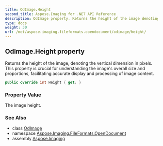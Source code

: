 ```yaml
---
title: OdImage.Height
second_title: Aspose.Imaging for .NET API Reference
description: OdImage property. Returns the height of the image denoting the vertical dimension in pixels. This property is crucial for understanding the images overall size and proportions facilitating accurate display and processing of image content
type: docs
weight: 30
url: /net/aspose.imaging.fileformats.opendocument/odimage/height/
---
```

## OdImage.Height property

Returns the height of the image, denoting the vertical dimension in pixels. This property is crucial for understanding the image's overall size and proportions, facilitating accurate display and processing of image content.

```csharp
public override int Height { get; }
```

### Property Value

The image height.

### See Also

* class [OdImage](../)
* namespace [Aspose.Imaging.FileFormats.OpenDocument](../../odimage/)
* assembly [Aspose.Imaging](../../../)


